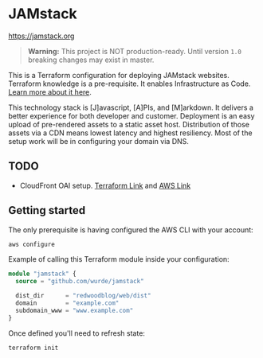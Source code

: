 # JAMstack

https://jamstack.org

> **Warning:** This project is NOT production-ready. Until version `1.0` breaking changes may exist in master.

This is a Terraform configuration for deploying JAMstack websites. Terraform knowledge is a pre-requisite. It enables Infrastructure as Code. [Learn more about it here](https://www.terraform.io).

This technology stack is [J]avascript, [A]PIs, and [M]arkdown. It delivers a better experience for both developer and customer.  Deployment is an easy upload of pre-rendered assets to a static asset host. Distribution of those assets via a CDN means lowest latency and highest resiliency. Most of the setup work will be in configuring your domain via DNS.

## TODO

- CloudFront OAI setup. [Terraform Link](https://www.terraform.io/docs/providers/aws/r/cloudfront_origin_access_identity.html) and [AWS Link](https://docs.aws.amazon.com/AmazonCloudFront/latest/DeveloperGuide/private-content-restricting-access-to-s3.html)

## Getting started

The only prerequisite is having configured the AWS CLI with your account:

```bash
aws configure
```

Example of calling this Terraform module inside your configuration:

```terraform
module "jamstack" {
  source = "github.com/wurde/jamstack"

  dist_dir      = "redwoodblog/web/dist"
  domain        = "example.com"
  subdomain_www = "www.example.com"
}
```

Once defined you'll need to refresh state:

```bash
terraform init
```
